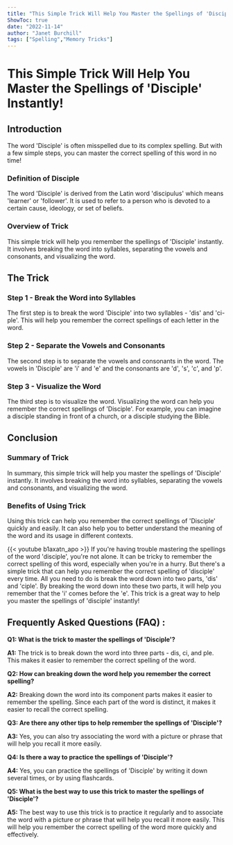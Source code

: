 ```yaml
---
title: "This Simple Trick Will Help You Master the Spellings of 'Disciple' Instantly!"
ShowToc: true 
date: "2022-11-14"
author: "Janet Burchill" 
tags: ["Spelling","Memory Tricks"]
---
```

# This Simple Trick Will Help You Master the Spellings of 'Disciple' Instantly!

## Introduction

The word 'Disciple' is often misspelled due to its complex spelling. But with a few simple steps, you can master the correct spelling of this word in no time!

### Definition of Disciple

The word 'Disciple' is derived from the Latin word 'discipulus' which means 'learner' or 'follower'. It is used to refer to a person who is devoted to a certain cause, ideology, or set of beliefs.

### Overview of Trick

This simple trick will help you remember the spellings of 'Disciple' instantly. It involves breaking the word into syllables, separating the vowels and consonants, and visualizing the word.

## The Trick

### Step 1 - Break the Word into Syllables

The first step is to break the word 'Disciple' into two syllables - 'dis' and 'ci-ple'. This will help you remember the correct spellings of each letter in the word.

### Step 2 - Separate the Vowels and Consonants

The second step is to separate the vowels and consonants in the word. The vowels in 'Disciple' are 'i' and 'e' and the consonants are 'd', 's', 'c', and 'p'.

### Step 3 - Visualize the Word

The third step is to visualize the word. Visualizing the word can help you remember the correct spellings of 'Disciple'. For example, you can imagine a disciple standing in front of a church, or a disciple studying the Bible.

## Conclusion

### Summary of Trick

In summary, this simple trick will help you master the spellings of 'Disciple' instantly. It involves breaking the word into syllables, separating the vowels and consonants, and visualizing the word.

### Benefits of Using Trick

Using this trick can help you remember the correct spellings of 'Disciple' quickly and easily. It can also help you to better understand the meaning of the word and its usage in different contexts.

{{< youtube b1axatn_apo >}} 
If you're having trouble mastering the spellings of the word 'disciple', you're not alone. It can be tricky to remember the correct spelling of this word, especially when you're in a hurry. But there's a simple trick that can help you remember the correct spelling of 'disciple' every time. All you need to do is break the word down into two parts, 'dis' and 'ciple'. By breaking the word down into these two parts, it will help you remember that the 'i' comes before the 'e'. This trick is a great way to help you master the spellings of 'disciple' instantly!

## Frequently Asked Questions (FAQ) :
**Q1: What is the trick to master the spellings of 'Disciple'?**

**A1:** The trick is to break down the word into three parts - dis, ci, and ple. This makes it easier to remember the correct spelling of the word.

**Q2: How can breaking down the word help you remember the correct spelling?**

**A2:** Breaking down the word into its component parts makes it easier to remember the spelling. Since each part of the word is distinct, it makes it easier to recall the correct spelling. 

**Q3: Are there any other tips to help remember the spellings of 'Disciple'?**

**A3:** Yes, you can also try associating the word with a picture or phrase that will help you recall it more easily. 

**Q4: Is there a way to practice the spellings of 'Disciple'?**

**A4:** Yes, you can practice the spellings of 'Disciple' by writing it down several times, or by using flashcards. 

**Q5: What is the best way to use this trick to master the spellings of 'Disciple'?**

**A5:** The best way to use this trick is to practice it regularly and to associate the word with a picture or phrase that will help you recall it more easily. This will help you remember the correct spelling of the word more quickly and effectively.





